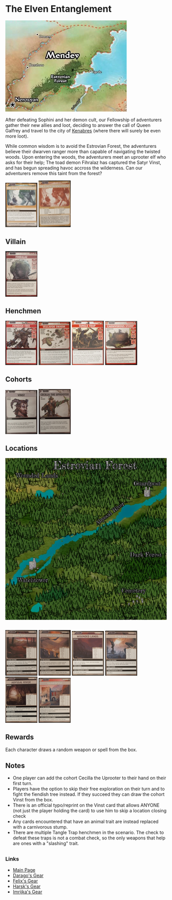 # The Elven Entanglement

![map](IntoTheWorldwound.png)

After defeating Sophini and her demon cult, our Fellowship of adventurers gather their new allies and loot, deciding to answer the call of Queen Galfrey and travel to the city of [Kenabres](locations.md#kenabres) (where there will surely be even more loot).

While common wisdom is to avoid the Estrovian Forest, the adventurers believe their dwarven ranger more than capable of navigating the twisted woods. Upon entering the woods, the adventurers meet an uprooter elf who asks for their help; The toad demon Fihralaz has captured the Satyr Vinst, and has begun spreading havoc accross the wilderness. Can our adventurers remove this taint from the forest?

<img src="https://github.com/barry4356/PACG_Cards/blob/main/WoTR/Scenarios/TheElvenEntanglement.png" alt="TheElvenEntanglement" width="100"/> <img src="https://github.com/barry4356/PACG_Cards/blob/main/WoTR/Scenarios/TheElvenEntanglementB.png" alt="TheElvenEntanglementB" width="100"/>



## Villain
<img src="https://github.com/barry4356/PACG_Cards/blob/main/WoTR/Villains/Fihralaz.png" alt="Fihralaz" width="100"/>

## Henchmen
<img src="https://github.com/barry4356/PACG_Cards/blob/main/WoTR/Henchmen/FiendishTree.png" alt="FiendishTree" width="100"/> <img src="https://github.com/barry4356/PACG_Cards/blob/main/WoTR/Henchmen/VescavorSwarm.png" alt="VescavorSwarm" width="100"/> <img src="https://github.com/barry4356/PACG_Cards/blob/main/WoTR/Henchmen/TangleTrap.png" alt="TangleTrap" width="100"/> <img src="https://github.com/barry4356/PACG_Cards/blob/main/WoTR/Henchmen/CarnivorousStump.png" alt="CarnivorousStump" width="100"/>

## Cohorts
<img src="https://github.com/barry4356/PACG_Cards/blob/main/WoTR/Cohorts/Vinst.png" alt="Vinst" width="100"/> <img src="https://github.com/barry4356/PACG_Cards/blob/main/WoTR/Cohorts/CecillaTheUprooter.png" alt="CecillaTheUprooter" width="100"/>
 
## Locations

![forestMap](EstrovianForest.jpg)

##

<img src="https://github.com/barry4356/PACG_Cards/blob/main/WoTR/Locations/DarkForest.png" alt="DarkForest" width="100"/> <img src="https://github.com/barry4356/PACG_Cards/blob/main/WoTR/Locations/Watchtower.png" alt="Watchtower" width="100"/> <img src="https://github.com/barry4356/PACG_Cards/blob/main/WoTR/Locations/WoundedLands.png" alt="WoundedLands" width="100"/> <img src="https://github.com/barry4356/PACG_Cards/blob/main/WoTR/Locations/Cemetery.png" alt="Cemetery" width="100"/> <img src="https://github.com/barry4356/PACG_Cards/blob/main/WoTR/Locations/AbyssalRiver.png" alt="AbyssalRiver" width="100"/> <img src="https://github.com/barry4356/PACG_Cards/blob/main/WoTR/Locations/Guardpost.png" alt="Guardpost" width="100"/>

## Rewards

Each character draws a random weapon or spell from the box.

## Notes
- One player can add the cohort Cecilla the Uprooter
to their hand on their first turn.
- Players have the option to skip their free exploration
on their turn and to fight the fiendish tree instead.
If they succeed they can draw the cohort Vinst from the box.
- There is an official typo/reprint on the Vinst card
that allows ANYONE (not just the player holding the card)
to use him to skip a location closing check
- Any cards encountered that have an animal trait 
are instead replaced with a carnivorous stump.
- There are multiple Tangle Trap henchmen in the scenario.
The check to defeat these traps is not a combat check,
so the only weapons that help are ones with a "slashing" trait.

##
### Links
- [Main Page](main.md#wrath-of-the-righteous)
- [Darago's Gear](../c1/darago_equipment.md#daragos-equipment)
- [Felix's Gear](../c1/felix_equipment.md#felixs-equipment)
- [Harsk's Gear](../c1/harsk_equipment.md#harsks-equipment)
- [Imrijka's Gear](../c1/Imrijka_equipment.md#imrijkas-equipment)

